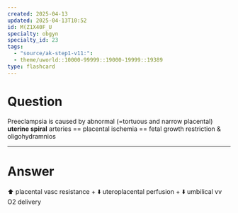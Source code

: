 ```yaml
---
created: 2025-04-13
updated: 2025-04-13T10:52
id: M(Z1X40F_U
specialty: obgyn
specialty_id: 23
tags:
  - "source/ak-step1-v11:": 
  - theme/uworld::10000-99999::19000-19999::19389
type: flashcard
---
```


# Question
Preeclampsia is caused by abnormal (=tortuous and narrow placental) **uterine spiral** arteries == placental ischemia == fetal growth restriction & oligohydramnios

---

# Answer
⬆️ placental vasc resistance + ⬇️ uteroplacental perfusion + ⬇️ umbilical vv O2 delivery